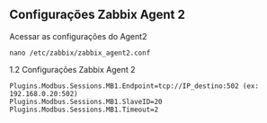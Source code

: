 ## Configurações Zabbix Agent 2

Acessar as configurações do Agent2
 
    nano /etc/zabbix/zabbix_agent2.conf


1.2 Configurações Zabbix Agent 2
  
    Plugins.Modbus.Sessions.MB1.Endpoint=tcp://IP_destino:502 (ex: 192.168.0.20:502)
    Plugins.Modbus.Sessions.MB1.SlaveID=20
    Plugins.Modbus.Sessions.MB1.Timeout=2
  